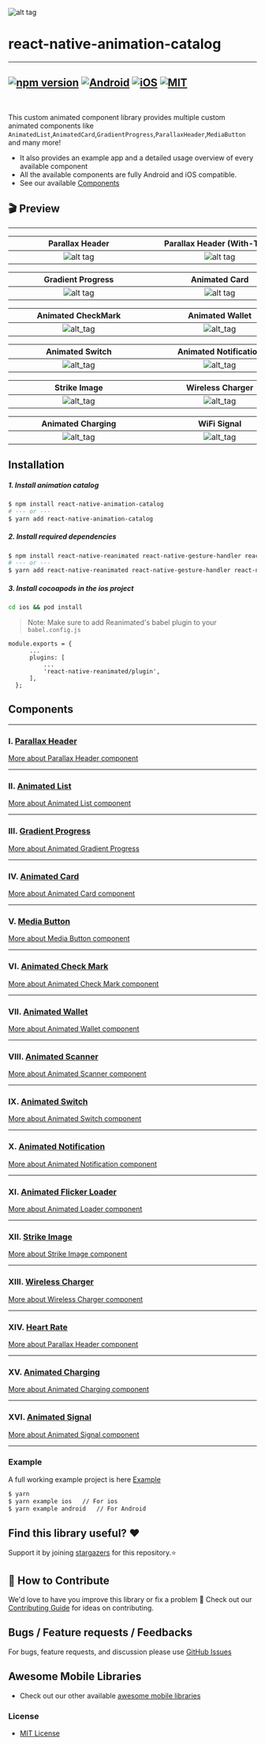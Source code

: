 ![alt tag](./assets/react-native-animations.gif)

# react-native-animation-catalog

---

## [![npm version](https://img.shields.io/badge/npm%20package-0.0.2-orange)](https://www.npmjs.org/package/react-native-animation-catalog) [![Android](https://img.shields.io/badge/Platform-Android-green?logo=android)](https://www.android.com) [![iOS](https://img.shields.io/badge/Platform-iOS-green?logo=apple)](https://developer.apple.com/ios) [![MIT](https://img.shields.io/badge/License-MIT-green)](https://opensource.org/licenses/MIT)

<br>

This custom animated component library provides multiple custom animated components like `AnimatedList`,`AnimatedCard`,`GradientProgress`,`ParallaxHeader`,`MediaButton` and many more!

- It also provides an example app and a detailed usage overview of every available component
- All the available components are fully Android and iOS compatible.
- See our available <a href="#Components">Components</a>

## 🎬 Preview

---

|   <div style="width:270px"></div>Parallax Header   | <div style="width:270px"></div>Parallax Header (With-Tabs) | <div style="width:270px"></div>AnimatedList |
| :------------------------------------------------: | :--------------------------------------------------------: | :-----------------------------------------: |
| ![alt tag](./assets/ParallaxHeaderWithoutTabs.gif) |        ![alt tag](./assets/ParallaxHeaderTabs.gif)         | ![alt_tag](./assets/animatedFadeUpDown.gif) |

| <div style="width:270px"></div>Gradient Progress | <div style="width:270px"></div>Animated Card | <div style="width:270px"></div>Media Button |
| :----------------------------------------------: | :------------------------------------------: | :-----------------------------------------: |
|    ![alt tag](./assets/GradientProgress.gif)     |    ![alt tag](./assets/AnimatedCard.gif)     |    ![alt_tag](./assets/MediaButton.gif)     |

| <div style="width:270px"></div>Animated CheckMark | <div style="width:270px"></div>Animated Wallet | <div style="width:270px"></div>Animated Scanner |
| :-----------------------------------------------: | :--------------------------------------------: | :---------------------------------------------: |
|    ![alt_tag](./assets/AnimatedCheckMark.gif)     |    ![alt_tag](./assets/AnimatedWallet.gif)     |    ![alt_tag](./assets/AnimatedScanner.gif)     |

| <div style="width:270px"></div>Animated Switch | <div style="width:270px"></div>Animated Notification | <div style="width:270px"></div>Animated Flicker Loader |
| :--------------------------------------------: | :--------------------------------------------------: | :----------------------------------------------------: |
|    ![alt_tag](./assets/AnimatedSwitch.gif)     |    ![alt_tag](./assets/AnimatedNotification.gif)     |     ![alt_tag](./assets/AnimatedFlickerLoader.gif)     |

| <div style="width:270px"></div>Strike Image | <div style="width:270px"></div>Wireless Charger  | <div style="width:270px"></div>Heart Rate |
| :-----------------------------------------: | :----------------------------------------------: | :---------------------------------------: |
|    ![alt_tag](./assets/StrikeImage.gif)     | ![alt_tag](./assets//DefaultWirelessCharger.gif) |    ![alt_tag](./assets/HeartRate.gif)     |

| <div style="width:270px"></div>Animated Charging | <div style="width:270px"></div>WiFi Signal |
| :----------------------------------------------: | :----------------------------------------: |
|    ![alt_tag](./assets/AnimatedCharging.gif)     |    ![alt_tag](./assets/WiFiSignal.gif)     |



## Installation

##### 1. Install animation catalog

```bash
$ npm install react-native-animation-catalog
# --- or ---
$ yarn add react-native-animation-catalog
```

##### 2. Install required dependencies

```bash
$ npm install react-native-reanimated react-native-gesture-handler react-native-linear-gradient @react-navigation/native @react-navigation/material-top-tabs react-native-tab-view react-native-pager-view react-native-screens react-native-safe-area-context react-native-svg
# --- or ---
$ yarn add react-native-reanimated react-native-gesture-handler react-native-linear-gradient @react-navigation/native @react-navigation/material-top-tabs react-native-tab-view react-native-pager-view react-native-screens react-native-safe-area-context react-native-svg
```

##### 3. Install cocoapods in the ios project

```bash
cd ios && pod install
```

> Note: Make sure to add Reanimated's babel plugin to your `babel.config.js`

```
module.exports = {
      ...
      plugins: [
          ...
          'react-native-reanimated/plugin',
      ],
  };
```

## Components

---

### I. [Parallax Header](./src/components/ParallaxHeader)

[More about Parallax Header component](./src/components/ParallaxHeader/README.md)

---

### ⅠI. [Animated List](./src/components/AnimatedList)

[More about Animated List component](./src/components/AnimatedList/README.md)

---

### III. [Gradient Progress](./src/components/GradientProgress)

[More about Animated Gradient Progress](./src/components/GradientProgress/README.md)

---

### IV. [Animated Card](./src/components/AnimatedCard)

[More about Animated Card component](./src/components/AnimatedCard/README.md)

---

### V. [Media Button](./src/components/MediaButton)

[More about Media Button component](./src/components/MediaButton/README.md)

---

### VI. [Animated Check Mark](./src/components/AnimatedCheckMark)

[More about Animated Check Mark component](./src/components/AnimatedCheckMark/README.md)

---

### VII. [Animated Wallet](./src/components/AnimatedWallet)

[More about Animated Wallet component](./src/components/AnimatedWallet/README.md)

---

### VIII. [Animated Scanner](./src/components/AnimatedScanner)

[More about Animated Scanner component](./src/components/AnimatedScanner/README.md)

---

### IX. [Animated Switch](./src/components/AnimatedSwitch)

[More about Animated Switch component](./src/components/AnimatedSwitch/README.md)

---

### X. [Animated Notification](./src/components/AnimatedNotification)

[More about Animated Notification component](./src/components/AnimatedNotification/README.md)

---

### XI. [Animated Flicker Loader](./src/components/AnimatedFlickerLoader)

[More about Animated Loader component](./src/components/AnimatedFlickerLoader/README.md)

---

### XII. [Strike Image](./src/components/StrikeImage)

[More about Strike Image component](./src/components/StrikeImage/README.md)

---

### XIII. [Wireless Charger](./src/components/WirelessCharger)

[More about Wireless Charger component](./src/components/WirelessCharger/README.md)

---

### XIV. [Heart Rate](./src/components/HeartRate)

[More about Parallax Header component](./src/components/HeartRate/README.md)

---

### XV. [Animated Charging](./src/components/AnimatedCharging/)

[More about Animated Charging component](./src/components/AnimatedCharging/README.md)

---
### XVI. [Animated Signal](./src/components/AnimatedSignal/)

[More about Animated Signal component](./src/components/AnimatedSignal/README.md)

---


### Example

A full working example project is here [Example](./example/)

```sh
$ yarn
$ yarn example ios   // For ios
$ yarn example android   // For Android
```

## Find this library useful? ❤️

Support it by joining [stargazers](https://github.com/SimformSolutionsPvtLtd/react-native-animation-catalog/stargazers) for this repository.⭐

## 🤝 How to Contribute

We'd love to have you improve this library or fix a problem 💪
Check out our [Contributing Guide](CONTRIBUTING.md) for ideas on contributing.

## Bugs / Feature requests / Feedbacks

For bugs, feature requests, and discussion please use [GitHub Issues](https://github.com/SimformSolutionsPvtLtd/react-native-animation-catalog/issues)

## Awesome Mobile Libraries

- Check out our other available [awesome mobile libraries](https://github.com/SimformSolutionsPvtLtd/Awesome-Mobile-Libraries)

### License

- [MIT License](./LICENSE)
